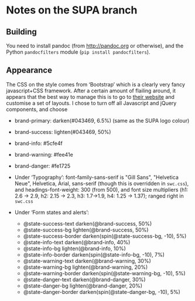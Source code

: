 Notes on the SUPA branch
========================

Building
--------

You need to install pandoc (from http://pandoc.org or otherwise), and the
Python `pandocfilters` module (`pip install pandocfilters`).

Appearance
----------

The CSS on the style comes from ‘Bootstrap’ which is a clearly very
fancy javascript+CSS framework.  After a certain amount of flailing
around, it appears that the best way to manage this is to go to
[their website](http://getbootstrap.com/customize/)
and customise a set of layouts.  I chose to turn off all Javascript
and jQuery components, and choose

  * brand-primary: darken(#043469, 6.5%) (same as the SUPA logo colour)

  * brand-success: lighten(#043469, 50%)

  * brand-info: #5cfe4f

  * brand-warning: #fee41e

  * brand-danger: #fe1725

  * Under ‘Typography’: font-family-sans-serif is "Gill Sans",
    "Helvetica Neue", Helvetica, Arial, sans-serif (though this is
    overridden in `swc.css`), and headings-font-weight: 300 (from
    500), and font size multipliers (h1: 2.6 -> 2.9, h2: 2.15 -> 2.3,
    h3: 1.7->1.9, h4: 1.25 -> 1.37); ranged right in `swc.css`

  * Under ‘Form states and alerts’:

    - @state-success-text darken(@brand-success, 50%)
    - @state-success-bg lighten(@brand-success, 50%)
    - @state-success-border darken(spin(@state-success-bg, -10), 5%)
    - @state-info-text darken(@brand-info, 40%)
    - @state-info-bg lighten(@brand-info, 10%)
    - @state-info-border darken(spin(@state-info-bg, -10), 7%)
    - @state-warning-text darken(@brand-warning, 30%)
    - @state-warning-bg lighten(@brand-warning, 20%)
    - @state-warning-border darken(spin(@state-warning-bg, -10), 5%)
    - @state-danger-text darken(@brand-danger, 30%)
    - @state-danger-bg lighten(@brand-danger, 20%)
    - @state-danger-border darken(spin(@state-danger-bg, -10), 5%)
